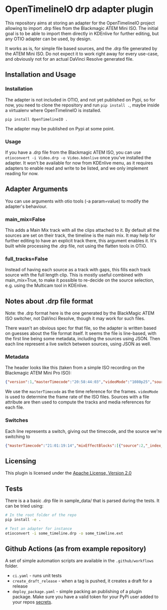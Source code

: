 # OpenTimelineIO drp adapter plugin

This repository aims at storing an adapter for the OpenTimelineIO project allowing to import .drp files from the Blackmagic ATEM Mini ISO. The initial goal is to be able to import them directly in KDEnlive for further editing, but any OTIO adapter can be used, by design.

It works as is, for simple file based sources, and the .drp file generated by the ATEM Mini ISO. Do not expect it to work right away for every use-case, and obviously not for an actual DaVinci Resolve generated file.

## Installation and Usage

### Installation

The adapter is not included in OTIO, and not yet published on Pypi, so for now, you need to clone the repository and run `pip install .`, maybe inside a virtualenv where OpenTimelineIO is installed.

`pip install OpenTimelineIO .`

The adapter may be published on Pypi at some point.

### Usage

If you have a .drp file from the Blackmagic ATEM ISO, you can use `otioconvert -i Video.drp -o Video.kdenlive` once you've installed the adapter. It won't be available for now from KDEnlive menu, as it requires adapters to enable read and write to be listed, and we only implement reading for now.

## Adapter Arguments

You can use arguments with otio tools (-a param=value) to modify the adapter's behaviour.

### main_mix=False

This adds a Main Mix track with all the clips attached to it. By default all the sources are set on their track, the timeline is the main mix. It may help for further editing to have an explicit track there, this argument enables it. It's built while processing the .drp file, not using the flatten tools in OTIO.

### full_tracks=False

Instead of having each source as a track with gaps, this fills each track source with the full length clip. This is mostly useful combined with main_mix=True, to make it possible to re-decide on the source selection, e.g. using the Multicam tool in KDEnlive.

## Notes about .drp file format

Note: the .drp format here is the one generated by the BlackMagic ATEM ISO switcher, not DaVinci Resolve, though it may work for such files.

There wasn't an obvious spec for that file, so the adapter is written based on guesses about the file format itself. It seems the file is line-based, with the first line being some metadata, including the sources using JSON. Then each line represent a live switch between sources, using JSON as well.

### Metadata
 
The header looks like this (taken from a simple ISO recording on the Blackmagic ATEM Mini Pro ISO):
```json
{"version":1,"masterTimecode":"20:58:44:03","videoMode":"1080p25","sources":[{"name":"Camera 1","type":"Video","volume":"ATEM","projectPath":"Test 3","file":"Video ISO Files/Test CAM 1.mp4","startTimecode":"20:58:44:03","_index_":1},{"name":"Camera 2","type":"Video","volume":"ATEM","projectPath":"Test 3","file":"Video ISO Files/Test CAM 2.mp4","startTimecode":"20:58:44:03","_index_":2},{"name":"Camera 3","type":"Video","volume":"ATEM","projectPath":"Test 3","file":"Video ISO Files/Test CAM 3.mp4","startTimecode":"20:58:44:03","_index_":3},{"name":"Camera 4","type":"Video","volume":"ATEM","projectPath":"Test 3","file":"Video ISO Files/Test CAM 4.mp4","startTimecode":"20:58:44:03","_index_":4}]}"
```

We use the `masterTimecode` as the time reference for the frames. `videoMode` is used to determine the frame rate of the ISO files. Sources with a file attribute are then used to compute the tracks and media references for each file.

### Switches

Each line represents a switch, giving out the timecode, and the source we're switching to

```json
{"masterTimecode":"21:01:19:14","mixEffectBlocks":[{"source":2,"_index_":0}]}
```

## Licensing

This plugin is licensed under the
[Apache License, Version 2.0](https://www.apache.org/licenses/LICENSE-2.0.txt)


## Tests

There is a a basic .drp file in sample_data/ that is parsed during the tests. It can be tried using:
```bash
# In the root folder of the repo
pip install -e .

# Test an adapter for instance
otioconvert -i some_timeline.drp -o some_timeline.ext
```

## Github Actions (as from example repository)

A set of simple automation scripts are available in the `.github/workflows` folder.
* `ci.yaml` - runs unit tests
* `create_draft_release` - when a tag is pushed, it creates a draft for a release
* `deploy_package.yaml` - simple packing an publishing of a plugin package. 
  Make sure you have a valid token for your PyPi user added to your repos 
  [secrets](https://docs.github.com/es/actions/reference/encrypted-secrets).

